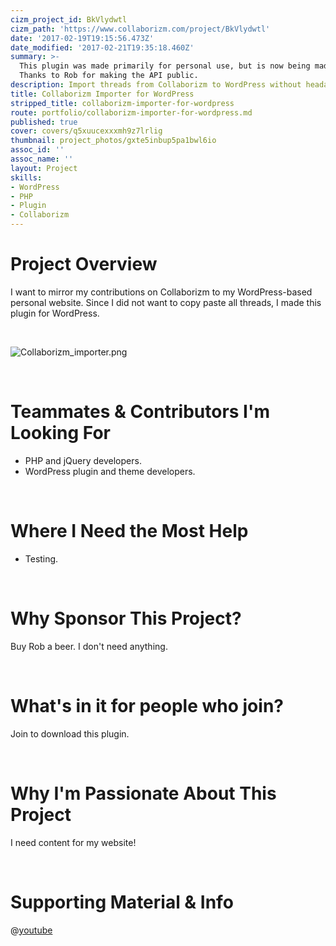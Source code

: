 ```yaml
---
cizm_project_id: BkVlydwtl
cizm_path: 'https://www.collaborizm.com/project/BkVlydwtl'
date: '2017-02-19T19:15:56.473Z'
date_modified: '2017-02-21T19:35:18.460Z'
summary: >-
  This plugin was made primarily for personal use, but is now being made public.
  Thanks to Rob for making the API public.
description: Import threads from Collaborizm to WordPress without headaches.
title: Collaborizm Importer for WordPress
stripped_title: collaborizm-importer-for-wordpress
route: portfolio/collaborizm-importer-for-wordpress.md
published: true
cover: covers/q5xuucexxxmh9z7lrlig
thumbnail: project_photos/gxte5inbup5pa1bwl6io
assoc_id: ''
assoc_name: ''
layout: Project
skills:
- WordPress
- PHP
- Plugin
- Collaborizm
---
```

# Project Overview
I want to mirror my contributions on Collaborizm to my WordPress-based personal website. Since I did not want to copy paste all threads, I made this plugin for WordPress.

&nbsp;

![Collaborizm_importer.png](czm://azaqyerd3buq0ecq8dyo)

&nbsp;

# Teammates & Contributors I'm Looking For
 * PHP and jQuery developers.
 * WordPress plugin and theme developers.

&nbsp;

# Where I Need the Most Help
* Testing.

&nbsp;

# Why Sponsor This Project?
Buy Rob a beer. I don't need anything.

&nbsp;

# What's in it for people who join?
Join to download this plugin.

&nbsp;

# Why I'm Passionate About This Project
I need content for my website!

&nbsp;

# Supporting Material & Info
@[youtube](​https://youtu.be/0hivkBTcDL8)
